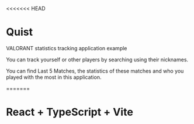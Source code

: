 <<<<<<< HEAD
# Quist
VALORANT statistics tracking application example

You can track yourself or other players by searching using their nicknames.

You can find Last 5 Matches, the statistics of these matches and who you played with the most in this application.

=======
# React + TypeScript + Vite
